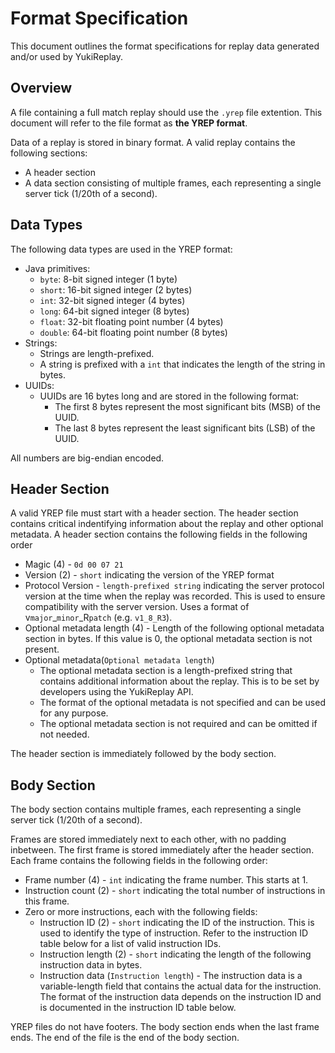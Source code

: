 # Format Specification

This document outlines the format specifications for replay data generated and/or used by YukiReplay.

## Overview

A file containing a full match replay should use the `.yrep` file extention. This document will refer to the file format as **the YREP format**.

Data of a replay is stored in binary format. A valid replay contains the following sections:

- A header section
- A data section consisting of multiple frames, each representing a single server tick (1/20th of a second).

## Data Types

The following data types are used in the YREP format:

- Java primitives:
  - `byte`: 8-bit signed integer (1 byte)
  - `short`: 16-bit signed integer (2 bytes)
  - `int`: 32-bit signed integer (4 bytes)
  - `long`: 64-bit signed integer (8 bytes)
  - `float`: 32-bit floating point number (4 bytes)
  - `double`: 64-bit floating point number (8 bytes)
- Strings:
  - Strings are length-prefixed.
  - A string is prefixed with a `int` that indicates the length of the string in bytes.
- UUIDs:
  - UUIDs are 16 bytes long and are stored in the following format:
    - The first 8 bytes represent the most significant bits (MSB) of the UUID.
    - The last 8 bytes represent the least significant bits (LSB) of the UUID.

All numbers are big-endian encoded.

## Header Section

A valid YREP file must start with a header section. The header section contains critical indentifying information about the replay and other optional metadata. A header section contains the following fields in the following order

- Magic (4) - `0d 00 07 21`
- Version (2) - `short` indicating the version of the YREP format
- Protocol Version - `length-prefixed string` indicating the server protocol version at the time when the replay was recorded. This is used to ensure compatibility with the server version. Uses a format of v`major`_`minor`_R`patch` (e.g. `v1_8_R3`).
- Optional metadata length (4) - Length of the following optional metadata section in bytes. If this value is 0, the optional metadata section is not present.
- Optional metadata(`Optional metadata length`)
  - The optional metadata section is a length-prefixed string that contains additional information about the replay. This is to be set by developers using the YukiReplay API.
  - The format of the optional metadata is not specified and can be used for any purpose.
  - The optional metadata section is not required and can be omitted if not needed.

The header section is immediately followed by the body section.

## Body Section

The body section contains multiple frames, each representing a single server tick (1/20th of a second). 

Frames are stored immediately next to each other, with no padding inbetween. The first frame is stored immediately after the header section. Each frame contains the following fields in the following order:

- Frame number (4) - `int` indicating the frame number. This starts at 1.
- Instruction count (2) - `short` indicating the total number of instructions in this frame.
- Zero or more instructions, each with the following fields:
  - Instruction ID (2) - `short` indicating the ID of the instruction. This is used to identify the type of instruction. Refer to the instruction ID table below for a list of valid instruction IDs.
  - Instruction length (2) - `short` indicating the length of the following instruction data in bytes.
  - Instruction data (`Instruction length`) - The instruction data is a variable-length field that contains the actual data for the instruction. The format of the instruction data depends on the instruction ID and is documented in the instruction ID table below.

YREP files do not have footers. The body section ends when the last frame ends. The end of the file is the end of the body section.